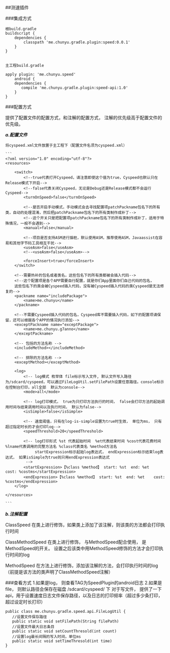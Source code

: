 
##测速插件

###集成方式

```
根build.gradle
buildscript {    
    dependencies {
        classpath 'me.chunyu.gradle.plugin:speed:0.0.1'
    }
}


主工程build.gradle

apply plugin: 'me.chunyu.speed'
    android {
    dependencies {
       compile 'me.chunyu.gradle.plugin:speed-api:1.0'
    }
}

```


###配置方式

提供了配置文件的配置方式，和注解的配置方式， 注解的优先级高于配置文件的优先级。

***a.配置文件***

    将cyspeed.xml文件放置于主工程下（配置文件名须为cyspeed.xml）
    
    ```
    <?xml version="1.0" encoding="utf-8"?>
    <resources>
    
        <switch>
            <!--true代表打开Cyspeed，请注意即使这个值为true，Cyspeed也默认只在Release模式下开启-->
            <!--false代表关闭Cyspeed，无论是Debug还是Release模式都不会运行Cyspeed-->
            <turnOnSpeed>false</turnOnSpeed>
    
            <!--是否开启手动模式，手动模式会去寻找配置项patchPackname包名下的所有类，自动的处理混淆，然后把patchPackname包名下的所有类制作成补丁-->
            <!--这个开关只是把配置项patchPackname包名下的所有类制作成补丁，适用于特殊情况，一般不会遇到-->
            <manual>false</manual>
    
            <!--项目是否支持ASM进行插桩，默认使用ASM，推荐使用ASM，Javaassist在容易和其他字节码工具相互干扰-->
            <useAsm>false</useAsm>
            <!--<useAsm>false</useAsm>-->
    
            <forceInsert>true</forceInsert>
        </switch>
    
        <!--需要热补的包名或者类名，这些包名下的所有类都被会插入代码-->
        <!--这个配置项是各个APP需要自行配置，就是你们App里面你们自己代码的包名，
        这些包名下的类会被Cyspeed插入代码，没有被Cyspeed插入代码的类Cyspeed是无法修复的-->
        <packname name="includePackage">
            <name>me.chunyu</name>
        </packname>
    
        <!--不需要Cyspeed插入代码的包名，Cyspeed库不需要插入代码，如下的配置项请保留，还可以根据各个APP的情况执行添加-->
        <exceptPackname name="exceptPackage">
            <name>me.chunyu.g7anno</name>
        </exceptPackname>
    
        <!-- 包括的方法名称 -->
        <includeMethod></includeMethod>
    
        <!-- 排除的方法名称 -->
        <exceptMethod></exceptMethod>
    
        <log>
            <!-- log模式 枚举体 file标示写入文件, 默认文件写入路径为/sdcard/cyspeed，可以通过FileLogUtil.setFilePath设置任意路径。console标示在控制台打印，all全部  默认为console-->
            <mode>all</mode>
    
            <!-- log打印模式， true为只打印方法执行的时间， false会打印方法的起始调用时间与结束调用时间以及执行时间， 默认为false-->
            <isSimple>false</isSimple>
    
            <!-- 速度阈值，只有在log-is-simple设置为true时生效， 单位为ms， 只有超过指定时长的才会打印log-->
            <speedThreshold>20</speedThreshold>
    
            <!-- log打印形式 %st 代表起始时间  %et代表结束时间 %cost代表花费时间 %lname代表调用的完整方法名 %class代表类名 %method方法名
                 startExpression标示起始log表达式， endExpression标示结束log表达式， 如果isSimple为true则只用endExpression表达式
             -->
            <startExpression>【%class %method】 start: %st  end: %et    cost: %costms</startExpression>
            <endExpression>【%class %method】 start: %st  end: %et    cost: %costms</endExpression>
        </log>
    
    </resources>
    
    ```
    
***b.注解配置***

ClassSpeed 在类上进行修饰，如果类上添加了该注解，则该类的方法都会打印执行时间

ClassMethodSpeed 在类上进行修饰， 与MethodSpeed配合使用， 是MethodSpeed的开关。 设置之后该类中用MethodSpeed修饰的方法才会打印执行时间的log

MethodSpeed 在方法上进行修饰，添加该注解的方法，会打印执行时间的log （前提是该方法的类声明了ClassMethodSpeed注解）


###查看方式
1.如果是log， 则查看TAG为SpeedPlugin的android日志
2.如果是file， 则默认路径会保存在磁盘 /sdcard/cyspeed/ 下
 对于写文件， 提供了一下api，用于设置速度日志文件保存路径，以及日志的打印频率（超过多少条打印，超过设定时长打印）
 
 ```
 public class me.chunyu.gradle.speed.api.FileLogUtil {
    //设置文件保存路径
    public static void setFilePath(String filePath)
    //设置文件最大日志条目
    public static void setCountThresold(int count)
    //设置log最长间隔的写入时间，单位ms
    public static void setTimeThresold(int time) 
 }
 ```